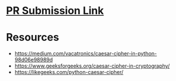 
# [PR Submission Link](https://github.com/HexxKing/caesar-cipher/pull/1)

# Resources
- https://medium.com/vacatronics/caesar-cipher-in-python-98d06e98989d
- https://www.geeksforgeeks.org/caesar-cipher-in-cryptography/
- https://likegeeks.com/python-caesar-cipher/
